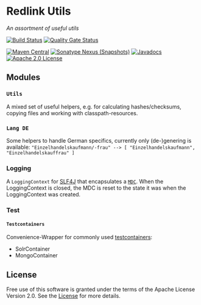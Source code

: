 # Redlink Utils
_An assortment of useful utils_

[![Build Status](https://travis-ci.org/redlink-gmbh/redlink-utils.svg?branch=master)](https://travis-ci.org/redlink-gmbh/redlink-utils)
[![Quality Gate Status](https://sonarcloud.io/api/project_badges/measure?project=io.redlink.utils%3Aredlink-utils&metric=alert_status)](https://sonarcloud.io/dashboard?id=io.redlink.utils%3Aredlink-utils)

[![Maven Central](https://img.shields.io/maven-central/v/io.redlink.utils/utils.png)](http://search.maven.org/#search%7Cga%7C1%7Cg%3A%22io.redlink.utils%22)
[![Sonatype Nexus (Snapshots)](https://img.shields.io/nexus/s/https/oss.sonatype.org/io.redlink.utils/utils.png)](https://oss.sonatype.org/#nexus-search;gav~io.redlink.utils~~~~)
[![Javadocs](https://www.javadoc.io/badge/io.redlink.utils/utils.svg)](https://www.javadoc.io/doc/io.redlink.utils/utils)
[![Apache 2.0 License](https://img.shields.io/github/license/redlink-gmbh/redlink-utils.svg)](http://www.apache.org/licenses/LICENSE-2.0)

## Modules

### `Utils`

A mixed set of useful helpers, e.g. for calculating hashes/checksums, copying files and working with classpath-resources.

### `Lang DE`

Some helpers to handle German specifics, currently only (de-)genering is available:
`"Einzelhandelskaufmann/-frau" --> [ "Einzelhandelskaufmann", "Einzelhandelskauffrau" ]`

### Logging

A `LoggingContext` for [SLF4J](http://www.slf4j.org/) that encapsulates a [`MDC`](http://www.slf4j.org/api/org/slf4j/MDC.html). 
When the LoggingContext is closed, the MDC is reset to the state it was when the LoggingContext was created.

### Test

#### `Testcontainers`

Convenience-Wrapper for commonly used [testcontainers](https://github.com/testcontainers/testcontainers-java):

* SolrContainer
* MongoContainer

## License
Free use of this software is granted under the terms of the Apache License Version 2.0.
See the [License](LICENSE.txt) for more details.
